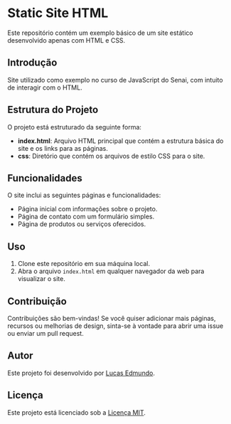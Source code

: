 # Static Site HTML

Este repositório contém um exemplo básico de um site estático desenvolvido apenas com HTML e CSS.

## Introdução

Site utilizado como exemplo no curso de JavaScript do Senai, com intuito de interagir com o HTML.

## Estrutura do Projeto

O projeto está estruturado da seguinte forma:

- **index.html**: Arquivo HTML principal que contém a estrutura básica do site e os links para as páginas.
- **css**: Diretório que contém os arquivos de estilo CSS para o site.

## Funcionalidades

O site inclui as seguintes páginas e funcionalidades:

- Página inicial com informações sobre o projeto.
- Página de contato com um formulário simples.
- Página de produtos ou serviços oferecidos.

## Uso

1. Clone este repositório em sua máquina local.
2. Abra o arquivo `index.html` em qualquer navegador da web para visualizar o site.

## Contribuição

Contribuições são bem-vindas! Se você quiser adicionar mais páginas, recursos ou melhorias de design, sinta-se à vontade para abrir uma issue ou enviar um pull request.

## Autor

Este projeto foi desenvolvido por [Lucas Edmundo](https://github.com/LucasEdmundo).

## Licença

Este projeto está licenciado sob a [Licença MIT](LICENSE).
